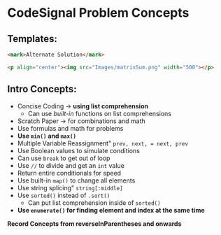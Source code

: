 # CodeSignal Problem Concepts

## Templates:
```markdown
<mark>Alternate Solution</mark>

<p align="center"><img src="Images/matrixSum.png" width="500"></p>
```
## Intro Concepts:
- Concise Coding -> **using list comprehension**
    - Can use *built-in* functions on list comprehensions
- Scratch Paper -> for combinations and math
- Use formulas and math for problems
- **Use ```min()``` and ```max()```**
- Multiple Variable Reassignment" ```prev, next, = next, prev```
- Use Boolean values to simulate conditions
- Can use ```break``` to get out of loop
- Use ```//``` to divide and get an ```int``` value
- Return entire conditionals for speed
- Use built-in ```map()``` to change all elements
- Use string splicing" ```string[:middle]```
- Use ```sorted()``` instead of ```.sort()```
    - Can put list comprehension inside of ```sorted()```
- **Use ```enumerate()``` for finding element and index at the same time**

**Record Concepts from reverseInParentheses and onwards**